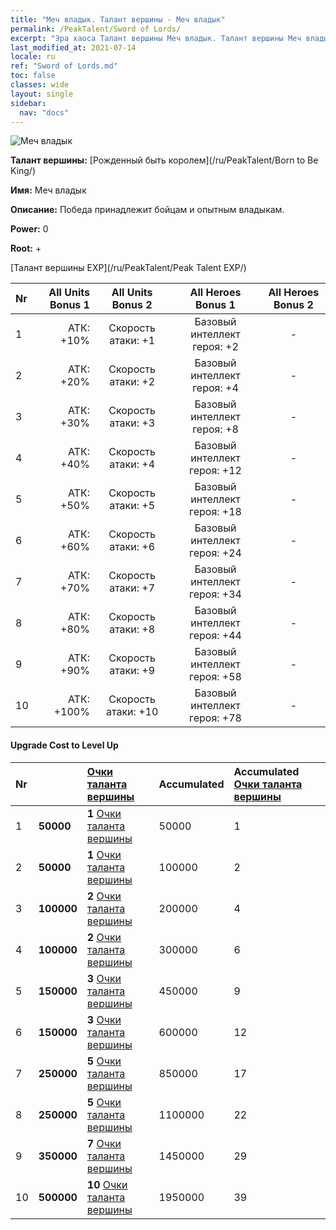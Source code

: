 ```yaml
---
title: "Меч владык. Талант вершины - Меч владык"
permalink: /PeakTalent/Sword of Lords/
excerpt: "Эра хаоса Талант вершины Меч владык. Талант вершины Меч владык. Меч владык"
last_modified_at: 2021-07-14
locale: ru
ref: "Sword of Lords.md"
toc: false
classes: wide
layout: single
sidebar:
  nav: "docs"
---
```


  ![Меч владык](/images/pt/talent_4301.png)

  **Талант вершины:** [Рожденный быть королем](/ru/PeakTalent/Born to Be King/)

  **Имя:** Меч владык

  **Описание:** Победа принадлежит бойцам и опытным владыкам.

  **Power:** 0

  **Root:** +

  [Талант вершины EXP](/ru/PeakTalent/Peak Talent EXP/)

  | Nr | All Units Bonus 1 | All Units Bonus 2 | All Heroes Bonus 1 | All Heroes Bonus 2 |
  |:---|--------------:|:-------------:|:-------------:|:-------------:|
  | 1 | АТК: +10% | Скорость атаки: +1 | Базовый интеллект героя: +2 | - |
  | 2 | АТК: +20% | Скорость атаки: +2 | Базовый интеллект героя: +4 | - |
  | 3 | АТК: +30% | Скорость атаки: +3 | Базовый интеллект героя: +8 | - |
  | 4 | АТК: +40% | Скорость атаки: +4 | Базовый интеллект героя: +12 | - |
  | 5 | АТК: +50% | Скорость атаки: +5 | Базовый интеллект героя: +18 | - |
  | 6 | АТК: +60% | Скорость атаки: +6 | Базовый интеллект героя: +24 | - |
  | 7 | АТК: +70% | Скорость атаки: +7 | Базовый интеллект героя: +34 | - |
  | 8 | АТК: +80% | Скорость атаки: +8 | Базовый интеллект героя: +44 | - |
  | 9 | АТК: +90% | Скорость атаки: +9 | Базовый интеллект героя: +58 | - |
  | 10 | АТК: +100% | Скорость атаки: +10 | Базовый интеллект героя: +78 | - |


#### Upgrade Cost to Level Up

  | Nr | <i class="fas fa-coins"/> | [Очки таланта вершины](/ItemsRU/con_934/) | Accumulated <i class="fas fa-coins"/> | Accumulated [Очки таланта вершины](/ItemsRU/con_934/) |
  |:---|:--------------|:-------------|:-------------|:-------------|
  | 1 | **50000** | **1** [Очки таланта вершины](/ItemsRU/con_934/) | 50000 | 1 |
  | 2 | **50000** | **1** [Очки таланта вершины](/ItemsRU/con_934/) | 100000 | 2 |
  | 3 | **100000** | **2** [Очки таланта вершины](/ItemsRU/con_934/) | 200000 | 4 |
  | 4 | **100000** | **2** [Очки таланта вершины](/ItemsRU/con_934/) | 300000 | 6 |
  | 5 | **150000** | **3** [Очки таланта вершины](/ItemsRU/con_934/) | 450000 | 9 |
  | 6 | **150000** | **3** [Очки таланта вершины](/ItemsRU/con_934/) | 600000 | 12 |
  | 7 | **250000** | **5** [Очки таланта вершины](/ItemsRU/con_934/) | 850000 | 17 |
  | 8 | **250000** | **5** [Очки таланта вершины](/ItemsRU/con_934/) | 1100000 | 22 |
  | 9 | **350000** | **7** [Очки таланта вершины](/ItemsRU/con_934/) | 1450000 | 29 |
  | 10 | **500000** | **10** [Очки таланта вершины](/ItemsRU/con_934/) | 1950000 | 39 |
